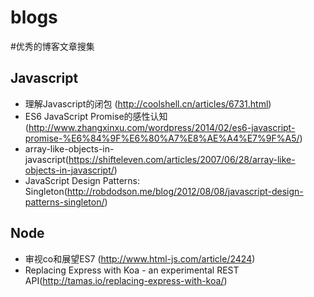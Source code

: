 blogs
=====

#优秀的博客文章搜集

## Javascript

 - 理解Javascript的闭包 (http://coolshell.cn/articles/6731.html)
 - ES6 JavaScript Promise的感性认知(http://www.zhangxinxu.com/wordpress/2014/02/es6-javascript-promise-%E6%84%9F%E6%80%A7%E8%AE%A4%E7%9F%A5/)
 - array-like-objects-in-javascript(https://shifteleven.com/articles/2007/06/28/array-like-objects-in-javascript/)
 - JavaScript Design Patterns: Singleton(http://robdodson.me/blog/2012/08/08/javascript-design-patterns-singleton/)

## Node

 - 审视co和展望ES7 (http://www.html-js.com/article/2424)
 - Replacing Express with Koa - an experimental REST API(http://tamas.io/replacing-express-with-koa/)

